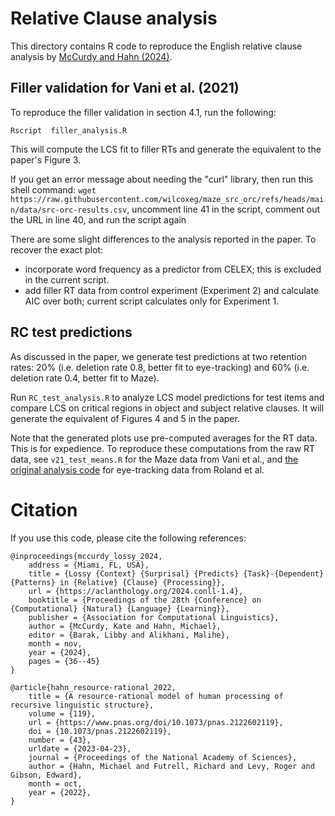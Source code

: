 # Relative Clause analysis

This directory contains R code to reproduce the English relative clause analysis by  [McCurdy and Hahn (2024)](https://aclanthology.org/2024.conll-1.4). 

## Filler validation for Vani et al. (2021)

To reproduce the filler validation in section 4.1, run the following:
```
Rscript  filler_analysis.R
```

This will compute the LCS fit to filler RTs and generate the equivalent to the paper's Figure 3.

If you get an error message about needing the "curl" library, then run this shell command: `wget https://raw.githubusercontent.com/wilcoxeg/maze_src_orc/refs/heads/main/data/src-orc-results.csv`, uncomment line 41 in the script, comment out the URL in line 40, and run the script again

There are some slight differences to the analysis reported in the paper. To recover the exact plot:

- incorporate word frequency as a predictor from CELEX; this is excluded in the current script.
- add filler RT data from control experiment (Experiment 2) and calculate AIC over both; current script calculates only for Experiment 1.

## RC test predictions

As discussed in the paper, we generate test predictions at two retention rates: 20% (i.e. deletion rate 0.8, better fit to eye-tracking) and 60% (i.e. deletion rate 0.4, better fit to Maze).

Run `RC_test_analysis.R` to analyze LCS model predictions for test items and compare LCS on critical regions in object and subject relative clauses. It will generate the equivalent of Figures 4 and 5 in the paper.

Note that the generated plots use pre-computed averages for the RT data. This is for expedience. To reproduce these computations from the raw RT data, see `v21_test_means.R` for the Maze data from Vani et al., and [the original analysis code](https://osf.io/4rq3m/) for eye-tracking data from Roland et al.

# Citation

If you use this code, please cite the following references:

```
@inproceedings{mccurdy_lossy_2024,
	address = {Miami, FL, USA},
	title = {Lossy {Context} {Surprisal} {Predicts} {Task}-{Dependent} {Patterns} in {Relative} {Clause} {Processing}},
	url = {https://aclanthology.org/2024.conll-1.4},
	booktitle = {Proceedings of the 28th {Conference} on {Computational} {Natural} {Language} {Learning}},
	publisher = {Association for Computational Linguistics},
	author = {McCurdy, Kate and Hahn, Michael},
	editor = {Barak, Libby and Alikhani, Malihe},
	month = nov,
	year = {2024},
	pages = {36--45}
}

@article{hahn_resource-rational_2022,
	title = {A resource-rational model of human processing of recursive linguistic structure},
	volume = {119},
	url = {https://www.pnas.org/doi/10.1073/pnas.2122602119},
	doi = {10.1073/pnas.2122602119},
	number = {43},
	urldate = {2023-04-23},
	journal = {Proceedings of the National Academy of Sciences},
	author = {Hahn, Michael and Futrell, Richard and Levy, Roger and Gibson, Edward},
	month = oct,
	year = {2022},
}
```
